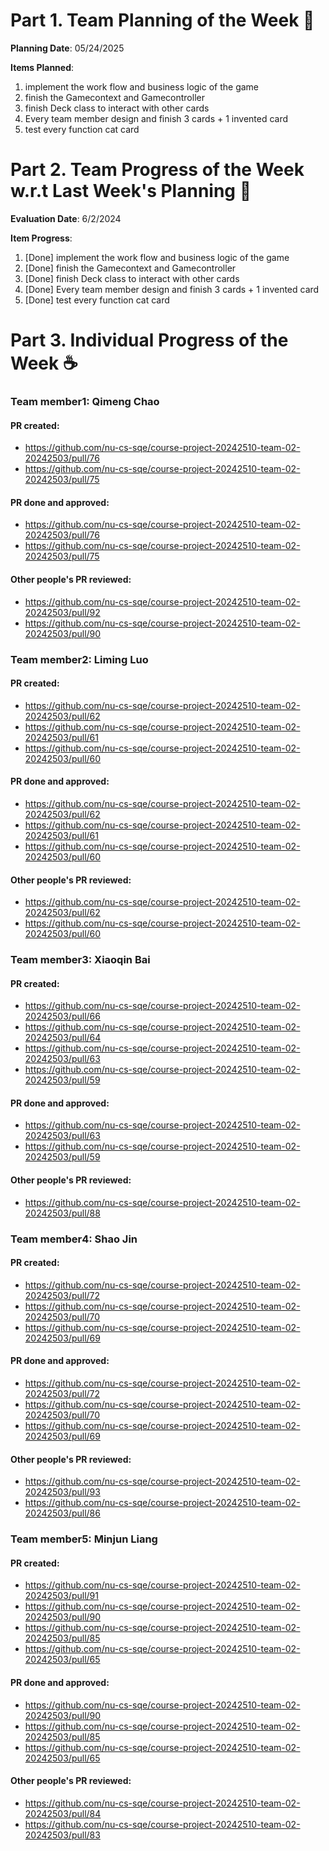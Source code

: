 # Part 1. Team Planning of the Week :ledger:

**Planning Date**: 05/24/2025

**Items Planned**:

1. implement the work flow and business logic of the game 
2. finish the Gamecontext and Gamecontroller
3. finish Deck class to interact with other cards
4. Every team member design and finish 3 cards + 1 invented card
5. test every function cat card 


# Part 2. Team Progress of the Week w.r.t Last Week's Planning :green_book:

**Evaluation Date**: 6/2/2024

**Item Progress**:

1. [Done] implement the work flow and business logic of the game 
2. [Done] finish the Gamecontext and Gamecontroller
3. [Done] finish Deck class to interact with other cards
4. [Done] Every team member design and finish 3 cards + 1 invented card
5. [Done] test every function cat card 

# Part 3. Individual Progress of the Week :coffee:

### Team member1: Qimeng Chao

#### PR created:
- https://github.com/nu-cs-sqe/course-project-20242510-team-02-20242503/pull/76 
- https://github.com/nu-cs-sqe/course-project-20242510-team-02-20242503/pull/75 

#### PR done and approved:
- https://github.com/nu-cs-sqe/course-project-20242510-team-02-20242503/pull/76
- https://github.com/nu-cs-sqe/course-project-20242510-team-02-20242503/pull/75

#### Other people's PR reviewed:
- https://github.com/nu-cs-sqe/course-project-20242510-team-02-20242503/pull/92
- https://github.com/nu-cs-sqe/course-project-20242510-team-02-20242503/pull/90

### Team member2: Liming Luo

#### PR created:
- https://github.com/nu-cs-sqe/course-project-20242510-team-02-20242503/pull/62 
- https://github.com/nu-cs-sqe/course-project-20242510-team-02-20242503/pull/61 
- https://github.com/nu-cs-sqe/course-project-20242510-team-02-20242503/pull/60

#### PR done and approved:
- https://github.com/nu-cs-sqe/course-project-20242510-team-02-20242503/pull/62 
- https://github.com/nu-cs-sqe/course-project-20242510-team-02-20242503/pull/61 
- https://github.com/nu-cs-sqe/course-project-20242510-team-02-20242503/pull/60 

#### Other people's PR reviewed:
- https://github.com/nu-cs-sqe/course-project-20242510-team-02-20242503/pull/62
- https://github.com/nu-cs-sqe/course-project-20242510-team-02-20242503/pull/60

### Team member3: Xiaoqin Bai

#### PR created:

- https://github.com/nu-cs-sqe/course-project-20242510-team-02-20242503/pull/66 
- https://github.com/nu-cs-sqe/course-project-20242510-team-02-20242503/pull/64 
- https://github.com/nu-cs-sqe/course-project-20242510-team-02-20242503/pull/63 
- https://github.com/nu-cs-sqe/course-project-20242510-team-02-20242503/pull/59 

#### PR done and approved:
- https://github.com/nu-cs-sqe/course-project-20242510-team-02-20242503/pull/63
- https://github.com/nu-cs-sqe/course-project-20242510-team-02-20242503/pull/59

#### Other people's PR reviewed:
- https://github.com/nu-cs-sqe/course-project-20242510-team-02-20242503/pull/88

### Team member4: Shao Jin

#### PR created:
- https://github.com/nu-cs-sqe/course-project-20242510-team-02-20242503/pull/72
- https://github.com/nu-cs-sqe/course-project-20242510-team-02-20242503/pull/70
- https://github.com/nu-cs-sqe/course-project-20242510-team-02-20242503/pull/69 

#### PR done and approved:
- https://github.com/nu-cs-sqe/course-project-20242510-team-02-20242503/pull/72
- https://github.com/nu-cs-sqe/course-project-20242510-team-02-20242503/pull/70
- https://github.com/nu-cs-sqe/course-project-20242510-team-02-20242503/pull/69

#### Other people's PR reviewed:
- https://github.com/nu-cs-sqe/course-project-20242510-team-02-20242503/pull/93
- https://github.com/nu-cs-sqe/course-project-20242510-team-02-20242503/pull/86

### Team member5: Minjun Liang

#### PR created:
- https://github.com/nu-cs-sqe/course-project-20242510-team-02-20242503/pull/91 
- https://github.com/nu-cs-sqe/course-project-20242510-team-02-20242503/pull/90
- https://github.com/nu-cs-sqe/course-project-20242510-team-02-20242503/pull/85 
- https://github.com/nu-cs-sqe/course-project-20242510-team-02-20242503/pull/65 

#### PR done and approved:
- https://github.com/nu-cs-sqe/course-project-20242510-team-02-20242503/pull/90
- https://github.com/nu-cs-sqe/course-project-20242510-team-02-20242503/pull/85
- https://github.com/nu-cs-sqe/course-project-20242510-team-02-20242503/pull/65

#### Other people's PR reviewed:
- https://github.com/nu-cs-sqe/course-project-20242510-team-02-20242503/pull/84
- https://github.com/nu-cs-sqe/course-project-20242510-team-02-20242503/pull/83
